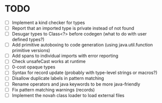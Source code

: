 # TODO

- [ ] Implement a kind checker for types
- [ ] Report that an imported type is private instead of not found
- [ ] Desugar types to Class<?> before codegen (what to do with user defined types?)
- [ ] Add primitive autoboxing to code generation (using java.util.function primitive versions)
- [ ] Add spans to individual imports with error reporting
- [ ] Check unsafeCast works at runtime
- [ ] 0-cost opaque types
- [ ] Syntax for record update (probably with type-level strings or macros?)
- [ ] Disallow duplicate labels in pattern matching
- [ ] Rename operators and java keywords to be more java-friendly
- [ ] Fix pattern matching warnings (records)
- [ ] Implement the novah class loader to load external files
